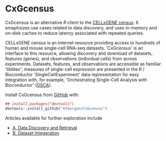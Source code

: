 # CxGcensus

<!-- badges: start -->
<!-- badges: end -->

CxGcensus is an alternative *R* client to the [CELLxGENE
census](https://chanzuckerberg.github.io/cellxgene-census/). It
emaphsizes use cases related to data discovery, and uses in-memory and
on-disk caches to reduce latency associated with repeated queries.

CELLxGENE census is an internet resource providing access to hundreds
of human and mouse single-cell RNA-seq datasets. 'CxGcensus' is an
interface to this resource, allowing discovery and download of
datasets, features (genes), and observations (individual cells) from
across experiments. Datasets, features, and observations are
accessible as familiar 'tibbles'; measures of single-cell expression
are presented in the R / Bioconductor 'SingleCellExperiment' data
representation for easy integration with, for example, 'Orchestrating
Single-Cell Analysis with Bioconductor'
([OSCA](https://bioconductor.org/books/OSCA)).

Install CxGcensus from [GitHub](https://github.com/) with:

``` r
## install.packages("devtools")
devtools::install_github("mtmorgan/CxGcensus")
```

Articles available for further exploration include

- [A. Data Discovery and Retrieval](articles/a_discovery_and_retrieval.html)
- [B. Dataset Integeration](articles/b_integration.html)
